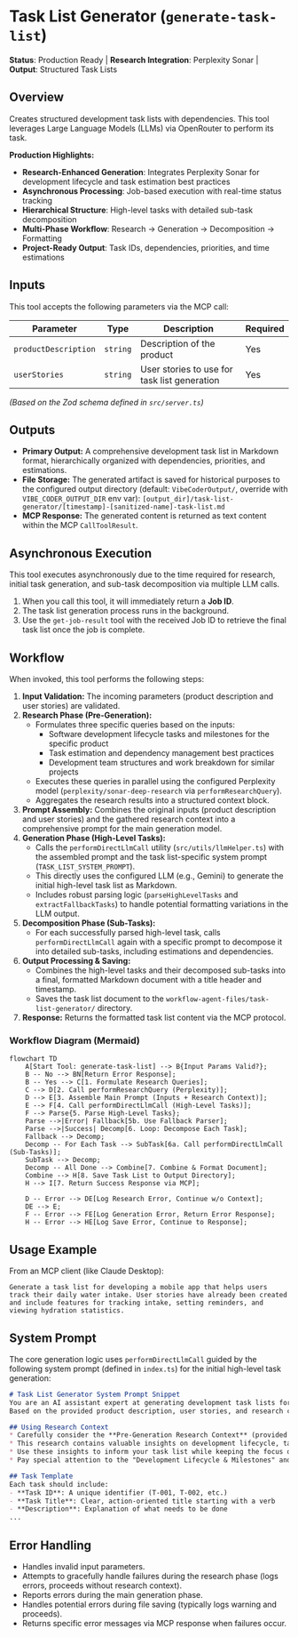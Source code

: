 # Task List Generator (`generate-task-list`)

**Status**: Production Ready | **Research Integration**: Perplexity Sonar | **Output**: Structured Task Lists

## Overview

Creates structured development task lists with dependencies. This tool leverages Large Language Models (LLMs) via OpenRouter to perform its task.

**Production Highlights:**
- **Research-Enhanced Generation**: Integrates Perplexity Sonar for development lifecycle and task estimation best practices
- **Asynchronous Processing**: Job-based execution with real-time status tracking
- **Hierarchical Structure**: High-level tasks with detailed sub-task decomposition
- **Multi-Phase Workflow**: Research → Generation → Decomposition → Formatting
- **Project-Ready Output**: Task IDs, dependencies, priorities, and time estimations

## Inputs

This tool accepts the following parameters via the MCP call:

| Parameter            | Type        | Description                                     | Required |
| -------------------- | ----------- | ----------------------------------------------- | -------- |
| `productDescription` | `string`    | Description of the product                      | Yes      |
| `userStories`        | `string`    | User stories to use for task list generation    | Yes      |

*(Based on the Zod schema defined in `src/server.ts`)*

## Outputs

* **Primary Output:** A comprehensive development task list in Markdown format, hierarchically organized with dependencies, priorities, and estimations.
* **File Storage:** The generated artifact is saved for historical purposes to the configured output directory (default: `VibeCoderOutput/`, override with `VIBE_CODER_OUTPUT_DIR` env var):
  `[output_dir]/task-list-generator/[timestamp]-[sanitized-name]-task-list.md`
* **MCP Response:** The generated content is returned as text content within the MCP `CallToolResult`.

## Asynchronous Execution

This tool executes asynchronously due to the time required for research, initial task generation, and sub-task decomposition via multiple LLM calls.
1.  When you call this tool, it will immediately return a **Job ID**.
2.  The task list generation process runs in the background.
3.  Use the `get-job-result` tool with the received Job ID to retrieve the final task list once the job is complete.

## Workflow

When invoked, this tool performs the following steps:

1. **Input Validation:** The incoming parameters (product description and user stories) are validated.
2. **Research Phase (Pre-Generation):**
   * Formulates three specific queries based on the inputs:
     * Software development lifecycle tasks and milestones for the specific product
     * Task estimation and dependency management best practices
     * Development team structures and work breakdown for similar projects
   * Executes these queries in parallel using the configured Perplexity model (`perplexity/sonar-deep-research` via `performResearchQuery`).
   * Aggregates the research results into a structured context block.
3. **Prompt Assembly:** Combines the original inputs (product description and user stories) and the gathered research context into a comprehensive prompt for the main generation model.
4. **Generation Phase (High-Level Tasks):**
   * Calls the `performDirectLlmCall` utility (`src/utils/llmHelper.ts`) with the assembled prompt and the task list-specific system prompt (`TASK_LIST_SYSTEM_PROMPT`).
   * This directly uses the configured LLM (e.g., Gemini) to generate the initial high-level task list as Markdown.
   * Includes robust parsing logic (`parseHighLevelTasks` and `extractFallbackTasks`) to handle potential formatting variations in the LLM output.
5. **Decomposition Phase (Sub-Tasks):**
   * For each successfully parsed high-level task, calls `performDirectLlmCall` again with a specific prompt to decompose it into detailed sub-tasks, including estimations and dependencies.
6. **Output Processing & Saving:**
   * Combines the high-level tasks and their decomposed sub-tasks into a final, formatted Markdown document with a title header and timestamp.
   * Saves the task list document to the `workflow-agent-files/task-list-generator/` directory.
6. **Response:** Returns the formatted task list content via the MCP protocol.

### Workflow Diagram (Mermaid)

```mermaid
flowchart TD
    A[Start Tool: generate-task-list] --> B{Input Params Valid?};
    B -- No --> BN[Return Error Response];
    B -- Yes --> C[1. Formulate Research Queries];
    C --> D[2. Call performResearchQuery (Perplexity)];
    D --> E[3. Assemble Main Prompt (Inputs + Research Context)];
    E --> F[4. Call performDirectLlmCall (High-Level Tasks)];
    F --> Parse{5. Parse High-Level Tasks};
    Parse -->|Error| Fallback[5b. Use Fallback Parser];
    Parse -->|Success| Decomp[6. Loop: Decompose Each Task];
    Fallback --> Decomp;
    Decomp -- For Each Task --> SubTask[6a. Call performDirectLlmCall (Sub-Tasks)];
    SubTask --> Decomp;
    Decomp -- All Done --> Combine[7. Combine & Format Document];
    Combine --> H[8. Save Task List to Output Directory];
    H --> I[7. Return Success Response via MCP];

    D -- Error --> DE[Log Research Error, Continue w/o Context];
    DE --> E;
    F -- Error --> FE[Log Generation Error, Return Error Response];
    H -- Error --> HE[Log Save Error, Continue to Response];
```

## Usage Example

From an MCP client (like Claude Desktop):

```
Generate a task list for developing a mobile app that helps users track their daily water intake. User stories have already been created and include features for tracking intake, setting reminders, and viewing hydration statistics.
```

## System Prompt

The core generation logic uses `performDirectLlmCall` guided by the following system prompt (defined in `index.ts`) for the initial high-level task generation:

```markdown
# Task List Generator System Prompt Snippet
You are an AI assistant expert at generating development task lists for software projects.
Based on the provided product description, user stories, and research context, generate a detailed task list.

## Using Research Context
* Carefully consider the **Pre-Generation Research Context** (provided by Perplexity) included in the main task prompt.
* This research contains valuable insights on development lifecycle, task estimation, and team structure.
* Use these insights to inform your task list while keeping the focus on the primary product requirements.
* Pay special attention to the "Development Lifecycle & Milestones" and "Task Estimation & Dependencies" sections...

## Task Template
Each task should include:
- **Task ID**: A unique identifier (T-001, T-002, etc.)
- **Task Title**: Clear, action-oriented title starting with a verb
- **Description**: Explanation of what needs to be done
...
```

## Error Handling

* Handles invalid input parameters.
* Attempts to gracefully handle failures during the research phase (logs errors, proceeds without research context).
* Reports errors during the main generation phase.
* Handles potential errors during file saving (typically logs warning and proceeds).
* Returns specific error messages via MCP response when failures occur.
